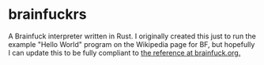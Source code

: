 # brainfuckrs
A Brainfuck interpreter written in Rust. I originally created this just to run the example "Hello World" program on the Wikipedia page for BF, but hopefully I can update this to be fully compliant to [the reference at brainfuck.org.](https://brainfuck.org/brainfuck.html)

